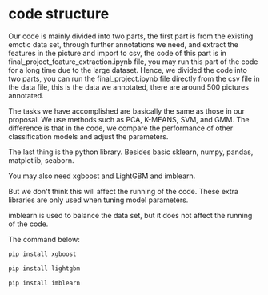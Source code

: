 # code structure
Our code is mainly divided into two parts, the first part is from the existing emotic data set, through further annotations we need, and extract the features in the picture and import to csv, the code of this part is in final_project_feature_extraction.ipynb file, you may run this part of the code for a long time due to the large dataset. 
Hence, we divided the code into two parts, you can run the final_project.ipynb file directly from the csv file in the data file, this is the data we annotated, there are around 500 pictures annotated.


The tasks we have accomplished are basically the same as those in our proposal. We use methods such as PCA, K-MEANS, SVM, and GMM. The difference is that in the code, we compare the performance of other classification models and adjust the parameters.

The last thing is the python library.
Besides basic sklearn, numpy, pandas, matplotlib, seaborn.

You may also need xgboost and LightGBM and imblearn.

But we don't think this will affect the running of the code. These extra libraries are only used when tuning model parameters.

imblearn is used to balance the data set, but it does not affect the running of the code.


The command below:

```python
pip install xgboost

pip install lightgbm

pip install imblearn
```
